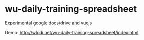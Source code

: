 # wu-daily-training-spreadsheet
Experimental google docs/drive and vuejs

Demo: http://wlodi.net/wu-daily-training-spreadsheet/index.html
